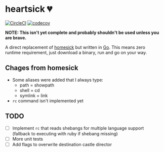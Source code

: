 # heartsick :broken_heart:

[![CircleCI](https://img.shields.io/circleci/project/github/nemith/heartsick/master.svg)](https://circleci.com/gh/nemith/heartsick)
[![codecov](https://img.shields.io/codecov/c/gh/nemith/heartsick.svg)](https://codecov.io/gh/nemith/heartsick)

**NOTE: This isn't yet complete and probably shouldn't be used unless you are brave.**

A direct replacement of [homesick](https://github.com/technicalpickles/homesick) but written in [Go](http://golang.org).  This means zero runtime requirement, just download a binary, run and go on your way.

## Chages from homesick
 * Some aliases were added that I always type:
     * path = showpath
     * shell = cd
     * symlink = link
 * `rc` command isn't implemented yet


 ## TODO
 - [ ] Implement `rc` that reads shebangs for multiple language support (fallback to executing with ruby if shebang missing)
 - [ ] More unit tests
 - [ ] Add flags to overwrite destination castle director
